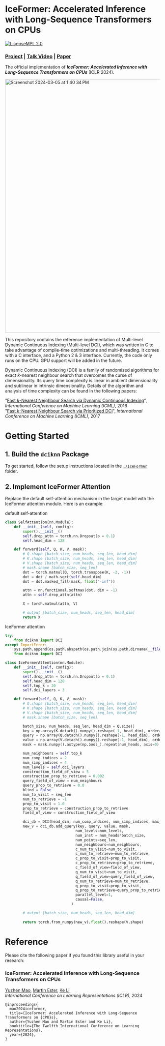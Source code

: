 # IceFormer: Accelerated Inference with Long-Sequence Transformers on CPUs

[![LicenseMPL 2.0](https://img.shields.io/badge/License-MPL_2.0-brightgreen.svg)](https://github.com/yuzhenmao/Iceformer/blob/main/LICENSE)

### [Project](https://yuzhenmao.github.io/IceFormer/) | [Talk Video](https://www.youtube.com/watch?v=6W0DtYRzFng&t=1s) | [Paper](https://arxiv.org/abs/2405.02842)

The official implementation of _**IceFormer: Accelerated Inference with Long-Sequence Transformers on CPUs**_ (ICLR 2024).

<img width="825" alt="Screenshot 2024-03-05 at 1 40 34 PM" src="https://github.com/yuzhenmao/IceFormer/assets/57878927/5f658c13-16ba-4435-a488-3e733870ed10">

This repository contains the reference implementation of Multi-level Dynamic Continuous Indexing (Multi-level DCI), which was written in C to take advantage of compile-time optimizations and multi-threading. It comes with a C interface, and a Python 2 & 3 interface. Currently, the code only runs on the CPU. GPU support will be added in the future. 

Dynamic Continuous Indexing (DCI) is a family of randomized algorithms for exact _k_-nearest neighbour search that overcomes the curse of dimensionality. Its query time complexity is linear in ambient dimensionality and sublinear in intrinsic dimensionality. Details of the algorithm and analysis of time complexity can be found in the following papers:

"[Fast _k_-Nearest Neighbour Search via Dynamic Continuous Indexing](https://arxiv.org/abs/1512.00442)", _International Conference on Machine Learning (ICML)_, 2016\
"[Fast _k_-Nearest Neighbour Search via Prioritized DCI](https://arxiv.org/abs/1703.00440)", _International Conference on Machine Learning (ICML)_, 2017


# Getting Started

## 1. Build the `dciknn` Package

To get started, follow the setup instructions located in the [`./IceFormer`](https://github.com/yuzhenmao/IceFormer/tree/main/IceFormer#prerequisites) folder.

## 2. Implement IceFormer Attention

Replace the default self-attention mechanism in the target model with the IceFormer attention module. Here is an example:

default self-attention

```python
class SelfAttention(nn.Module):
    def __init__(self, config):
        super().__init__()
        self.drop_attn = torch.nn.Dropout(p = 0.1)
        self.head_dim = 128

    def forward(self, Q, K, V, mask):
        # Q.shape [batch_size, num_heads, seq_len, head_dim]
        # K.shape [batch_size, num_heads, seq_len, head_dim]
        # V.shape [batch_size, num_heads, seq_len, head_dim]
        # mask.shape [batch_size, seq_len]
        dot = torch.matmul(Q, torch.transpose(K, -2, -1))
        dot = dot / math.sqrt(self.head_dim)
        dot = dot.masked_fill(mask, float("-inf"))

        attn = nn.functional.softmax(dot, dim = -1)
        attn = self.drop_attn(attn)

        X = torch.matmul(attn, V)

        # output [batch_size, num_heads, seq_len, head_dim]
        return X
```

IceFormer attention

```python
try:
    from dciknn import DCI
except ImportError:
    sys.path.append(os.path.abspath(os.path.join(os.path.dirname(__file__), '..')))
    from dciknn import DCI

class IceFormerAttention(nn.Module):
    def __init__(self, config):
        super().__init__()
        self.drop_attn = torch.nn.Dropout(p = 0.1)
        self.head_dim = 128
        self.top_k = 20
        self.dci_layers = 3

    def forward(self, Q, K, V, mask):
        # Q.shape [batch_size, num_heads, seq_len, head_dim]
        # K.shape [batch_size, num_heads, seq_len, head_dim]
        # V.shape [batch_size, num_heads, seq_len, head_dim]
        # mask.shape [batch_size, seq_len]

        batch_size, num_heads, seq_len, head_dim = Q.size()
        key = np.array(K.detach().numpy().reshape(-1, head_dim), order='C').astype(np.float32)
        query = np.array(Q.detach().numpy().reshape(-1, head_dim), order='C').astype(np.float32)
        value = np.array(V.detach().numpy().reshape(-1, head_dim), order='C').astype(np.float32)
        mask = mask.numpy().astype(np.bool_).repeat(num_heads, axis=0).reshape(-1)

        num_neighbours = self.top_k
        num_comp_indices = 2
        num_simp_indices = 4
        num_levels = self.dci_layers
        construction_field_of_view = 5
        construction_prop_to_retrieve = 0.002
        query_field_of_view = num_neighbours
        query_prop_to_retrieve = 0.8
        blind = False
        num_to_visit = seq_len
        num_to_retrieve = -1
        prop_to_visit = 1.0
        prop_to_retrieve = construction_prop_to_retrieve
        field_of_view = construction_field_of_view

        dci_db = DCI(head_dim, num_comp_indices, num_simp_indices, max_num_points=seq_len)
        new_v = dci_db.add_query(key, query, value, mask,
                                num_levels=num_levels,
                                num_inst = num_heads*batch_size,
                                num_points=seq_len,
                                num_neighbours=num_neighbours,
                                c_num_to_visit=num_to_visit, 
                                c_num_to_retrieve=num_to_retrieve,
                                c_prop_to_visit=prop_to_visit,
                                c_prop_to_retrieve=prop_to_retrieve,
                                c_field_of_view=field_of_view, 
                                q_num_to_visit=num_to_visit,
                                q_field_of_view=query_field_of_view,
                                q_num_to_retrieve=num_to_retrieve,
                                q_prop_to_visit=prop_to_visit,
                                q_prop_to_retrieve=query_prop_to_retrieve,
                                parallel_level=1,
                                causal=False,
                              )

        # output [batch_size, num_heads, seq_len, head_dim]
        
        return torch.from_numpy(new_v).float().reshape(V.shape)
```

# Reference

Please cite the following paper if you found this library useful in your research:

### IceFormer: Accelerated Inference with Long-Sequence Transformers on CPUs
[Yuzhen Mao](https://scholar.google.com/citations?user=9wKn1A0AAAAJ&hl=en), [Martin Ester](https://sites.google.com/view/esterlab), [Ke Li](https://www.sfu.ca/~keli/)\
*International Conference on Learning Representations (ICLR)*, 2024

```
@inproceedings{
  mao2024iceformer,
  title={IceFormer: Accelerated Inference with Long-Sequence Transformers on {CPU}s},
  author={Yuzhen Mao and Martin Ester and Ke Li},
  booktitle={The Twelfth International Conference on Learning Representations},
  year={2024},
}
```
